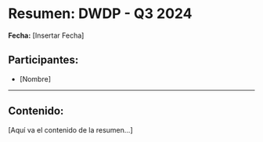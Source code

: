 # Resumen: DWDP - Q3 2024

**Fecha:** [Insertar Fecha]

## Participantes:
* [Nombre]

---

## Contenido:

[Aquí va el contenido de la resumen...]